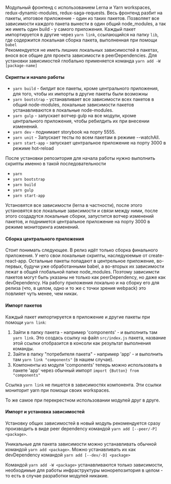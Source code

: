 
Модульный фронтенд с использованием Lerna и Yarn workspaces, redux-dynamic-modules, redux-saga-requests.
Весь фронтенд разбит на пакеты, итоговое приложение - один из таких пакетов. Позволяет все зависимости каждого пакета вынести в один общий node_modules, а так же иметь один build - у самого приложения.
Каждый пакет импортируется в другие через `yarn link`, ссылающийся на папку `lib`, где содержится локальная сборка пакета, выполненная при помощи `babel`  
Рекомендуется не иметь лишних локальных зависимостей в пакетах, внося все общие для проекта зависимости в peerDependencies. Для установки зависимостей глобально применяется команда `yarn add -W [package-name]` 

#### Скрипты и начало работы
- `yarn build` - билдит все пакеты, кроме центрального приложения, для того, чтобы их импорты в другие пакеты были возможны
- `yarn bootstrap` - устанавливает все зависимости всех пакетов в общий node-modules, локальные зависимости пакетов устанавливаются в локальные node-modules. 
- `yarn gulp` - запускает вотчер gulp на все модули, кроме центрального приложения, чтобы ребилдить их при внесении изменений.
- `yarn dev` - поднимает storybook на порту 5555.
- `yarn unit` - Запускает тесты по всем пакетам в режиме --watchAll.
- `yarn start-app` - запускает центральное приложение на порту 3000 в режиме hot-reload

После установки репозитория для начала работы нужно выполнить скрипты именно в такой последовательности
- `yarn`
- `yarn bootstrap`
- `yarn build`
- `yarn gulp`
- `yarn start-app`

Установятся все зависимости (lerna в частности), после этого установятся все локальные зависимости и связи между ними, после этого создадутся локальные сборки, запустится вотчер изменений пакетов, и поднимется центральное приложение на порту 3000 в режиме мониторинга изменений.

#### Сборка центрального приложения
Стоит понимать следующее. 
В релиз идёт только сборка финального приложения. У него свои локальные скрипты, наследуюемые от create-react-app. Остальные пакеты попадают в центрельное приложение, во-первых, будучи уже обработанными babel, а во-вторых их зависимости лежат в общей глобальной папке node_modules. Поэтому зависимсти пакетов могут быть указаны не только как peerDependency, но даже как devDependency. На работу приложения локально и на сборку его для релиза (что, в целом, одно и то же с точки зрения webpack) это повлияет чуть менее, чем никак.
    
#### Импорт пакетов
Каждый пакет импортируется в приложение и другие пакеты при помощи `yarn link`:
1. Зайти в папку пакета - например 'components' - и выполнить там `yarn link`. Это создась ссылку на файл `src/index.js` пакета, название этой ссылки отобразится в консоли как результат выполнения команды. 
2. Зайти в папку "потребителя пакета" - например 'app' - и выполнить там `yarn link "components"` (в нашем случае). 
3. Компоненты из модуля 'components' теперь можно использовать в пакете 'app' через обычный импорт `import {Button} from "components"`

Ссылка `yarn link` не пишется в зависимостях компонента. Эти ссылки мониторит yarn при помощи своих workspaces. 

То же самое при перекрестном использовании модулей друг в друге.

#### Импорт и установка зависимостей
Установку общих зависимостей в новый модуль рекомендуется сразу производить в виде peer dependency командой `yarn add [--peer/-P] <package>`. 

Уникальные для пакета зависимости можно устанавливать обычной командой `yarn add <package>`. Можно устанавливать их как devDependency командой `yarn add [--dev/-D] <package>`

Командой `yarn add -W <package>` устанавливаются только зависимости, необходимые для работы инфраструктуры монорепозитория в целом - то есть в случае разработки модулей никакие. 


 
